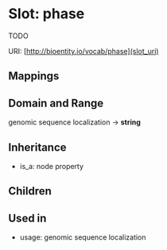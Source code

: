 # Slot: phase


TODO

URI: [http://bioentity.io/vocab/phase](slot_uri)
## Mappings

## Domain and Range

genomic sequence localization -> **string**
## Inheritance

 *  is_a: node property
## Children

## Used in

 *  usage: genomic sequence localization
